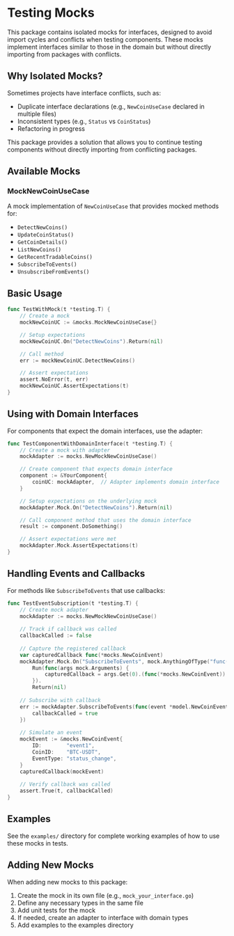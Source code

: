 # Testing Mocks

This package contains isolated mocks for interfaces, designed to avoid import cycles and conflicts when testing components. These mocks implement interfaces similar to those in the domain but without directly importing from packages with conflicts.

## Why Isolated Mocks?

Sometimes projects have interface conflicts, such as:
- Duplicate interface declarations (e.g., `NewCoinUseCase` declared in multiple files)
- Inconsistent types (e.g., `Status` vs `CoinStatus`) 
- Refactoring in progress

This package provides a solution that allows you to continue testing components without directly importing from conflicting packages.

## Available Mocks

### MockNewCoinUseCase

A mock implementation of `NewCoinUseCase` that provides mocked methods for:
- `DetectNewCoins()`
- `UpdateCoinStatus()`
- `GetCoinDetails()`
- `ListNewCoins()`
- `GetRecentTradableCoins()`
- `SubscribeToEvents()`
- `UnsubscribeFromEvents()`

## Basic Usage

```go
func TestWithMock(t *testing.T) {
    // Create a mock
    mockNewCoinUC := &mocks.MockNewCoinUseCase{}

    // Setup expectations
    mockNewCoinUC.On("DetectNewCoins").Return(nil)

    // Call method
    err := mockNewCoinUC.DetectNewCoins()

    // Assert expectations
    assert.NoError(t, err)
    mockNewCoinUC.AssertExpectations(t)
}
```

## Using with Domain Interfaces

For components that expect the domain interfaces, use the adapter:

```go
func TestComponentWithDomainInterface(t *testing.T) {
    // Create a mock with adapter
    mockAdapter := mocks.NewMockNewCoinUseCase()

    // Create component that expects domain interface
    component := &YourComponent{
        coinUC: mockAdapter,  // Adapter implements domain interface
    }

    // Setup expectations on the underlying mock
    mockAdapter.Mock.On("DetectNewCoins").Return(nil)

    // Call component method that uses the domain interface
    result := component.DoSomething()

    // Assert expectations were met
    mockAdapter.Mock.AssertExpectations(t)
}
```

## Handling Events and Callbacks

For methods like `SubscribeToEvents` that use callbacks:

```go
func TestEventSubscription(t *testing.T) {
    // Create mock adapter
    mockAdapter := mocks.NewMockNewCoinUseCase()
    
    // Track if callback was called
    callbackCalled := false
    
    // Capture the registered callback
    var capturedCallback func(*mocks.NewCoinEvent)
    mockAdapter.Mock.On("SubscribeToEvents", mock.AnythingOfType("func(*mocks.NewCoinEvent)")).
        Run(func(args mock.Arguments) {
            capturedCallback = args.Get(0).(func(*mocks.NewCoinEvent))
        }).
        Return(nil)
    
    // Subscribe with callback
    err := mockAdapter.SubscribeToEvents(func(event *model.NewCoinEvent) {
        callbackCalled = true
    })
    
    // Simulate an event
    mockEvent := &mocks.NewCoinEvent{
        ID:        "event1",
        CoinID:    "BTC-USDT",
        EventType: "status_change",
    }
    capturedCallback(mockEvent)
    
    // Verify callback was called
    assert.True(t, callbackCalled)
}
```

## Examples

See the `examples/` directory for complete working examples of how to use these mocks in tests.

## Adding New Mocks

When adding new mocks to this package:

1. Create the mock in its own file (e.g., `mock_your_interface.go`)
2. Define any necessary types in the same file
3. Add unit tests for the mock
4. If needed, create an adapter to interface with domain types
5. Add examples to the examples directory 